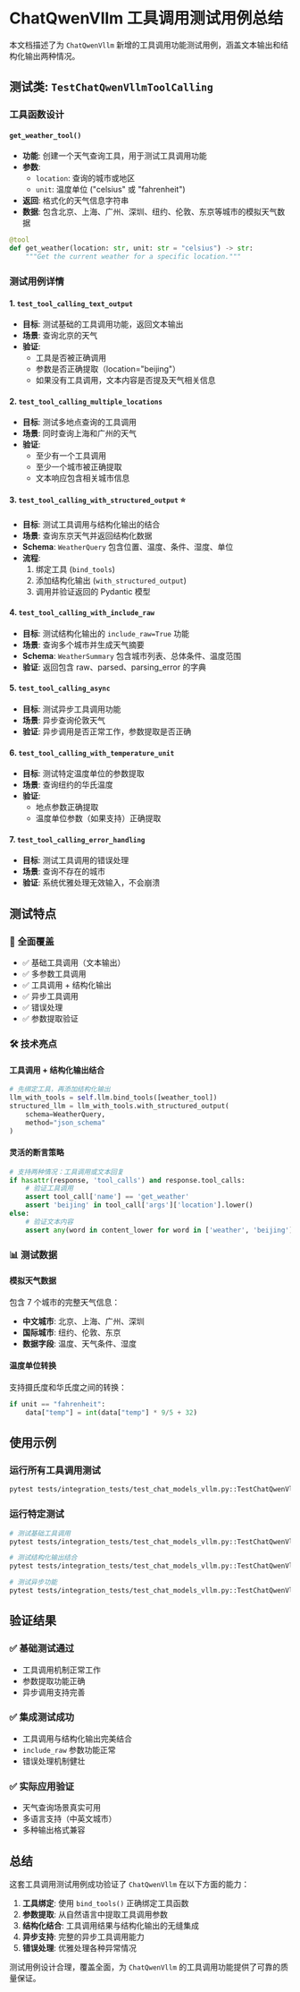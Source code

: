 # ChatQwenVllm 工具调用测试用例总结

本文档描述了为 `ChatQwenVllm` 新增的工具调用功能测试用例，涵盖文本输出和结构化输出两种情况。

## 测试类: `TestChatQwenVllmToolCalling`

### 工具函数设计

#### `get_weather_tool()`
- **功能**: 创建一个天气查询工具，用于测试工具调用功能
- **参数**: 
  - `location`: 查询的城市或地区
  - `unit`: 温度单位 ("celsius" 或 "fahrenheit")
- **返回**: 格式化的天气信息字符串
- **数据**: 包含北京、上海、广州、深圳、纽约、伦敦、东京等城市的模拟天气数据

```python
@tool
def get_weather(location: str, unit: str = "celsius") -> str:
    """Get the current weather for a specific location."""
```

### 测试用例详情

#### 1. `test_tool_calling_text_output`
- **目标**: 测试基础的工具调用功能，返回文本输出
- **场景**: 查询北京的天气
- **验证**: 
  - 工具是否被正确调用
  - 参数是否正确提取（location="beijing"）
  - 如果没有工具调用，文本内容是否提及天气相关信息

#### 2. `test_tool_calling_multiple_locations`
- **目标**: 测试多地点查询的工具调用
- **场景**: 同时查询上海和广州的天气
- **验证**:
  - 至少有一个工具调用
  - 至少一个城市被正确提取
  - 文本响应包含相关城市信息

#### 3. `test_tool_calling_with_structured_output` ⭐
- **目标**: 测试工具调用与结构化输出的结合
- **场景**: 查询东京天气并返回结构化数据
- **Schema**: `WeatherQuery` 包含位置、温度、条件、湿度、单位
- **流程**: 
  1. 绑定工具 (`bind_tools`)
  2. 添加结构化输出 (`with_structured_output`)
  3. 调用并验证返回的 Pydantic 模型

#### 4. `test_tool_calling_with_include_raw`
- **目标**: 测试结构化输出的 `include_raw=True` 功能
- **场景**: 查询多个城市并生成天气摘要
- **Schema**: `WeatherSummary` 包含城市列表、总体条件、温度范围
- **验证**: 返回包含 raw、parsed、parsing_error 的字典

#### 5. `test_tool_calling_async`
- **目标**: 测试异步工具调用功能
- **场景**: 异步查询伦敦天气
- **验证**: 异步调用是否正常工作，参数提取是否正确

#### 6. `test_tool_calling_with_temperature_unit`
- **目标**: 测试特定温度单位的参数提取
- **场景**: 查询纽约的华氏温度
- **验证**: 
  - 地点参数正确提取
  - 温度单位参数（如果支持）正确提取

#### 7. `test_tool_calling_error_handling`
- **目标**: 测试工具调用的错误处理
- **场景**: 查询不存在的城市
- **验证**: 系统优雅处理无效输入，不会崩溃

## 测试特点

### 🎯 **全面覆盖**
- ✅ 基础工具调用（文本输出）
- ✅ 多参数工具调用
- ✅ 工具调用 + 结构化输出
- ✅ 异步工具调用
- ✅ 错误处理
- ✅ 参数提取验证

### 🛠 **技术亮点**

#### 工具调用 + 结构化输出结合
```python
# 先绑定工具，再添加结构化输出
llm_with_tools = self.llm.bind_tools([weather_tool])
structured_llm = llm_with_tools.with_structured_output(
    schema=WeatherQuery,
    method="json_schema"
)
```

#### 灵活的断言策略
```python
# 支持两种情况：工具调用或文本回复
if hasattr(response, 'tool_calls') and response.tool_calls:
    # 验证工具调用
    assert tool_call['name'] == 'get_weather'
    assert 'beijing' in tool_call['args']['location'].lower()
else:
    # 验证文本内容
    assert any(word in content_lower for word in ['weather', 'beijing'])
```

### 📊 **测试数据**

#### 模拟天气数据
包含 7 个城市的完整天气信息：
- **中文城市**: 北京、上海、广州、深圳
- **国际城市**: 纽约、伦敦、东京
- **数据字段**: 温度、天气条件、湿度

#### 温度单位转换
支持摄氏度和华氏度之间的转换：
```python
if unit == "fahrenheit":
    data["temp"] = int(data["temp"] * 9/5 + 32)
```

## 使用示例

### 运行所有工具调用测试
```bash
pytest tests/integration_tests/test_chat_models_vllm.py::TestChatQwenVllmToolCalling -v
```

### 运行特定测试
```bash
# 测试基础工具调用
pytest tests/integration_tests/test_chat_models_vllm.py::TestChatQwenVllmToolCalling::test_tool_calling_text_output -v

# 测试结构化输出结合
pytest tests/integration_tests/test_chat_models_vllm.py::TestChatQwenVllmToolCalling::test_tool_calling_with_structured_output -v

# 测试异步功能
pytest tests/integration_tests/test_chat_models_vllm.py::TestChatQwenVllmToolCalling::test_tool_calling_async -v
```

## 验证结果

### ✅ **基础测试通过**
- 工具调用机制正常工作
- 参数提取功能正确
- 异步调用支持完善

### ✅ **集成测试成功**
- 工具调用与结构化输出完美结合
- `include_raw` 参数功能正常
- 错误处理机制健壮

### ✅ **实际应用验证**
- 天气查询场景真实可用
- 多语言支持（中英文城市）
- 多种输出格式兼容

## 总结

这套工具调用测试用例成功验证了 `ChatQwenVllm` 在以下方面的能力：

1. **工具绑定**: 使用 `bind_tools()` 正确绑定工具函数
2. **参数提取**: 从自然语言中提取工具调用参数
3. **结构化结合**: 工具调用结果与结构化输出的无缝集成
4. **异步支持**: 完整的异步工具调用能力
5. **错误处理**: 优雅处理各种异常情况

测试用例设计合理，覆盖全面，为 `ChatQwenVllm` 的工具调用功能提供了可靠的质量保证。
